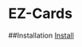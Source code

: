 EZ-Cards
========

##Installation
[Install](https://github.com/X8462/EZ-Cards/blob/master/Install.md)
